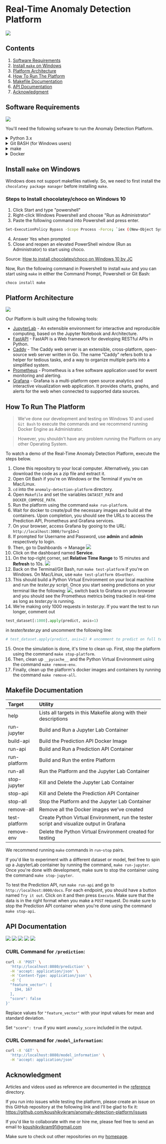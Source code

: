 # Real-Time Anomaly Detection Platform

![](images/dashboard-gif.gif)

## Contents
1. [Software Requirements](https://github.com/koushikvikram/anomaly-detection-platform#software-requirements)
2. [Install `make` on Windows](https://github.com/koushikvikram/anomaly-detection-platform#install-make-on-windows)
3. [Platform Architecture](https://github.com/koushikvikram/anomaly-detection-platform#platform-architecture)
4. [How To Run The Platform](https://github.com/koushikvikram/anomaly-detection-platform#how-to-run-the-platform)
5. [Makefile Documentation](https://github.com/koushikvikram/anomaly-detection-platform#makefile-documentation)
6. [API Documentation](https://github.com/koushikvikram/anomaly-detection-platform#api-documentation)
7. [Acknowledgment](https://github.com/koushikvikram/anomaly-detection-platform#acknowledgment)

## Software Requirements

![](images/anomaly-platform-prereq.png)

You'll need the following sofware to run the Anomaly Detection Platform.
<details>
<summary> Python 3.x </summary>

![](images/python-logo.png)

Python is an interpreted high-level general-purpose programming language. Its design philosophy emphasizes code readability with its use of significant indentation. Its language constructs as well as its object-oriented approach aim to help programmers write clear, logical code for small and large-scale projects.

Python comes pre-installed with most Linux and Mac Systems. To install Python, follow the instructions provided here: https://www.python.org/downloads/

Please make sure you install a version of Python 3.x
</details>

<details>
<summary> Git BASH (for Windows users) </summary>

![](images/git-bash.jpg)

Git BASH is an application for Microsoft Windows environments which provides an emulation layer for a Git command line experience.

Install Git BASH if you're on a Windows machine by following the instructions here: https://gitforwindows.org/

</details>

<details>
<summary> make </summary>

![](images/gnu-make.png)

GNU Make is a tool which controls the generation of executables and other non-source files of a program from the program's source files.

Follow the instructions in the [Install make on Windows](https://github.com/koushikvikram/anomaly-detection-platform#install-make-on-windows) section to install `make` on Windows. 

To install `make` on Linux, follow the instructions listed on GNU's website: https://www.gnu.org/software/make/
</details>

<details>
<summary> Docker </summary>

![](images/docker-logo.jpg)

Docker is a set of platform as a service products that use OS-level virtualization to deliver software in packages called containers.

To install Docker, follow the instructions listed on Docker's website: https://docs.docker.com/desktop/#download-and-install
</details>

## Install `make` on Windows

Windows does not support makefiles natively. So, we need to first install the `chocolatey package manager` before installing `make`.

### Steps to Install chocolatey/choco on Windows 10
1. Click Start and type "powershell"
2. Right-click Windows Powershell and choose "Run as Administrator"
3. Paste the following command into Powershell and press enter.
```bash
Set-ExecutionPolicy Bypass -Scope Process -Force; `iex ((New-Object System.Net.WebClient).DownloadString('https://chocolatey.org/install.ps1'))
```
4. Answer Yes when prompted
5. Close and reopen an elevated PowerShell window (Run as Administrator) to start using choco.

Source: [How to install chocolatey/choco on Windows 10 by JC](https://jcutrer.com/windows/install-chocolatey-choco-windows10)

Now, Run the following command in Powershell to install `make` and you can start using `make` in either the Command Prompt, Powershell or Git Bash:
```
choco install make
```

## Platform Architecture

![](images/architecture-square-grey-background-monitoring-block.png)

Our Platform is built using the following tools:
- [JupyterLab](https://jupyter.org/) - An extensible environment for interactive and reproducible computing, based on the Jupyter Notebook and Architecture.
- [FastAPI](https://fastapi.tiangolo.com/) - FastAPI is a Web framework for developing RESTful APIs in Python.
- [Caddy](https://caddyserver.com/) - The Caddy web server is an extensible, cross-platform, open-source web server written in Go. The name "Caddy" refers both to a helper for tedious tasks, and a way to organize multiple parts into a simplified system.
- [Prometheus](https://prometheus.io/) - Prometheus is a free software application used for event monitoring and alerting. 
- [Grafana](https://grafana.com/) - Grafana is a multi-platform open source analytics and interactive visualization web application. It provides charts, graphs, and alerts for the web when connected to supported data sources.

## How To Run The Platform

> We've done our development and testing on Windows 10 and used `Git Bash` to execute the commands and we recommend running Docker Engine as Administrator.

> However, you shouldn't have any problem running the Platform on any other Operating System.

To watch a demo of the Real-Time Anomaly Detection Platform, execute the steps below.
1. Clone this repository to your local computer. Alternatively, you can download the code as a zip file and extract it.
2. Open Git Bash if you're on Windows or the Terminal if you're on Mac/Linux.
3. `cd` into the `anomaly-detection-platform` directory.
4. Open `Makefile` and set the variables `DATASET_PATH` and `DOCKER_COMPOSE_PATH`.
5. Run the platform using the command `make run-platform`.
6. Wait for docker to create/pull the necessary images and build all the containers. Upon completion, you should see the URLs to access the Prediction API, Prometheus and Grafana services.
7. On your browser, access Grafana by gooing to the URL: `http://localhost:3000/?orgId=1`
8. If prompted for Username and Password, use **admin** and **admin** respectively to login.
9. Then, go to Dashboards -> Manage ![](images/grafana-dashboards-manage.png)
10. Click on the dashboard named **Service**.
11. On the top-right corner, set **Relative Time Range** to 15 minutes and **Refresh** to 10s. ![](images/grafana-time.png)
12. Back on the Terminal/Git Bash, run `make test-platform` if you're on Windows. On Mac/Linux, use `make test-platform OS=other`.
13. This should build a Python Virtual Environment on your local machine and run the *tester.py* script. Once you start seeing predictions on your terminal like the following: ![](images/pred.png), switch back to Grafana on you browser and you should see the Prometheus metrics being tracked in real-time as long as *tester.py* is running.
14. We're making only 1000 requests in *tester.py*. If you want the test to run longer, comment out 
```python
test_dataset[:1000].apply(predict, axis=1)
```
in *tester/tester.py* and uncomment the following line:
```python
# test_dataset.apply(predict, axis=1) # uncomment to predict on full test set
```
15. Once the simulation is done, it's time to clean up. First, stop the platform using the command `make stop-platform`.
16. Then, clean up `__pycache__` and the Python Virtual Environment using the command `make remove-env`.
17. Finally, clean up the platform's docker images and containers by running the command `make remove-all`.

## Makefile Documentation

| Target        | Utility                                                          |
|:--------------|:-----------------------------------------------------------------|
| help          | Lists all targets in this Makefile along with their descriptions |
| run-jupyter   | Build and Run a Jupyter Lab Container                            |
| build-api     | Build the Prediction API Docker Image                            |
| run-api       | Build and Run a Prediction API Container                         |
| run-platform  | Build and Run the entire Platform                                |
| run-all       | Run the Platform and the Jupyter Lab Container                   |
| stop-jupyter  | Kill and Delete the Jupyter Lab Container                        |
| stop-api      | Kill and Delete the Prediction API Container                     |
| stop-all      | Stop the Platform and the Jupyter Lab Container                  |
| remove-all    | Remove all the Docker images we've created                       |
| test-platform | Create Python Virtual Environment, run the tester script and visualize output in Grafana |
| remove-env    | Delete the Python Virtual Environment created for testing        |

We recommend running `make` commands in `run`-`stop` pairs.

If you'd like to experiment with a different dataset or model, feel free to spin up a JupyterLab container by running the command, `make run-jupyter`. Once you're done with development, make sure to stop the container using the command `make stop-jupyter`.

To test the Prediction API, run `make run-api` and go to `http://localhost:8000/docs`. For each endpoint, you should have a button named `Try it out`. Click on it and then press `Execute`. Make sure that the data is in the right format when you make a `POST` request. Do make sure to stop the Prediction API container when you're done using the command `make stop-api`.

## API Documentation

![](images/api-documentation-1.png)
![](images/api-documentation-2.png)
![](images/api-documentation-3.png)
![](images/api-documentation-4.png)
![](images/api-documentation-5.png)

### CURL Command for `/prediction`:

```bash
curl -X 'POST' \
  'http://localhost:8080/prediction' \
  -H 'accept: application/json' \
  -H 'Content-Type: application/json' \
  -d '{
  "feature_vector": [
    194, 167
  ],
  "score": false
}'
```

Replace values for `"feature_vector"` with your input values for mean and standard deviation.

Set `"score": true` if you want `anomaly_score` included in the output.

### CURL Command for `/model_information`:

```bash
curl -X 'GET' \
  'http://localhost:8080/model_information' \
  -H 'accept: application/json'
```

## Acknowledgment

Articles and videos used as reference are documented in the [reference](https://github.com/koushikvikram/anomaly-detection-platform/tree/main/reference) directory.

If you run into issues while testing the platform, please create an issue on this GitHub repository at the following link and I'll be glad to fix it: https://github.com/koushikvikram/anomaly-detection-platform/issues

If you'd like to collaborate with me or hire me, please feel free to send an email to koushikvikram91@gmail.com

Make sure to check out other repositories on my [homepage](https://github.com/koushikvikram).